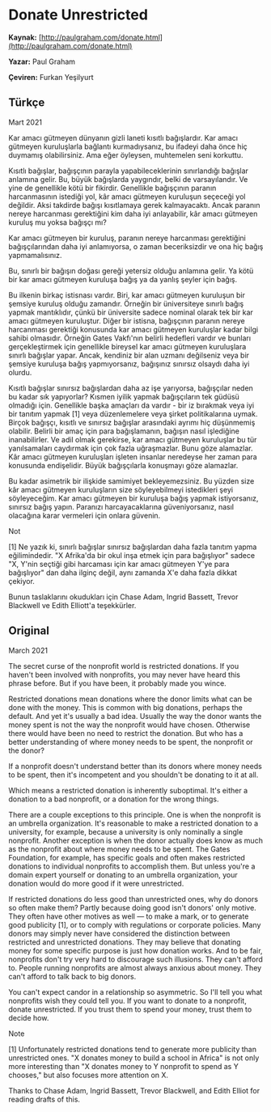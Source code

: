 # Donate Unrestricted

**Kaynak:** [http://paulgraham.com/donate.html](http://paulgraham.com/donate.html)

**Yazar:** Paul Graham

**Çeviren:** Furkan Yeşilyurt

## Türkçe

Mart 2021

Kar amacı gütmeyen dünyanın gizli laneti kısıtlı bağışlardır. Kar amacı gütmeyen kuruluşlarla bağlantı kurmadıysanız, bu ifadeyi daha önce hiç duymamış olabilirsiniz. Ama eğer öyleysen, muhtemelen seni korkuttu.

Kısıtlı bağışlar, bağışçının parayla yapabileceklerinin sınırlandığı bağışlar anlamına gelir. Bu, büyük bağışlarda yaygındır, belki de varsayılandır. Ve yine de genellikle kötü bir fikirdir. Genellikle bağışçının paranın harcanmasının istediği yol, kâr amacı gütmeyen kuruluşun seçeceği yol değildir. Aksi takdirde bağışı kısıtlamaya gerek kalmayacaktı. Ancak paranın nereye harcanması gerektiğini kim daha iyi anlayabilir, kâr amacı gütmeyen kuruluş mu yoksa bağışçı mı?

Kar amacı gütmeyen bir kuruluş, paranın nereye harcanması gerektiğini bağışçılarından daha iyi anlamıyorsa, o zaman beceriksizdir ve ona hiç bağış yapmamalısınız.

Bu, sınırlı bir bağışın doğası gereği yetersiz olduğu anlamına gelir. Ya kötü bir kar amacı gütmeyen kuruluşa bağış ya da yanlış şeyler için bağış.

Bu ilkenin birkaç istisnası vardır. Biri, kar amacı gütmeyen kuruluşun bir şemsiye kuruluş olduğu zamandır. Örneğin bir üniversiteye sınırlı bağış yapmak mantıklıdır, çünkü bir üniversite sadece nominal olarak tek bir kar amacı gütmeyen kuruluştur. Diğer bir istisna, bağışçının paranın nereye harcanması gerektiği konusunda kar amacı gütmeyen kuruluşlar kadar bilgi sahibi olmasıdır. Örneğin Gates Vakfı'nın belirli hedefleri vardır ve bunları gerçekleştirmek için genellikle bireysel kar amacı gütmeyen kuruluşlara sınırlı bağışlar yapar. Ancak, kendiniz bir alan uzmanı değilseniz veya bir şemsiye kuruluşa bağış yapmıyorsanız, bağışınız sınırsız olsaydı daha iyi olurdu.

Kısıtlı bağışlar sınırsız bağışlardan daha az işe yarıyorsa, bağışçılar neden bu kadar sık yapıyorlar? Kısmen iyilik yapmak bağışçıların tek güdüsü olmadığı için. Genellikle başka amaçları da vardır - bir iz bırakmak veya iyi bir tanıtım yapmak [1] veya düzenlemelere veya şirket politikalarına uymak. Birçok bağışçı, kısıtlı ve sınırsız bağışlar arasındaki ayrımı hiç düşünmemiş olabilir. Belirli bir amaç için para bağışlamanın, bağışın nasıl işlediğine inanabilirler. Ve adil olmak gerekirse, kar amacı gütmeyen kuruluşlar bu tür yanılsamaları caydırmak için çok fazla uğraşmazlar. Bunu göze alamazlar. Kâr amacı gütmeyen kuruluşları işleten insanlar neredeyse her zaman para konusunda endişelidir. Büyük bağışçılarla konuşmayı göze alamazlar.

Bu kadar asimetrik bir ilişkide samimiyet bekleyemezsiniz. Bu yüzden size kâr amacı gütmeyen kuruluşların size söyleyebilmeyi istedikleri şeyi söyleyeceğim. Kar amacı gütmeyen bir kuruluşa bağış yapmak istiyorsanız, sınırsız bağış yapın. Paranızı harcayacaklarına güveniyorsanız, nasıl olacağına karar vermeleri için onlara güvenin.





Not

[1] Ne yazık ki, sınırlı bağışlar sınırsız bağışlardan daha fazla tanıtım yapma eğilimindedir. "X Afrika'da bir okul inşa etmek için para bağışlıyor" sadece "X, Y'nin seçtiği gibi harcaması için kar amacı gütmeyen Y'ye para bağışlıyor" dan daha ilginç değil, aynı zamanda X'e daha fazla dikkat çekiyor.

Bunun taslaklarını okudukları için Chase Adam, Ingrid Bassett, Trevor Blackwell ve Edith Elliott'a teşekkürler.

## Original

March 2021

The secret curse of the nonprofit world is restricted donations. If you haven't been involved with nonprofits, you may never have heard this phrase before. But if you have been, it probably made you wince.

Restricted donations mean donations where the donor limits what can be done with the money. This is common with big donations, perhaps the default. And yet it's usually a bad idea. Usually the way the donor wants the money spent is not the way the nonprofit would have chosen. Otherwise there would have been no need to restrict the donation. But who has a better understanding of where money needs to be spent, the nonprofit or the donor?

If a nonprofit doesn't understand better than its donors where money needs to be spent, then it's incompetent and you shouldn't be donating to it at all.

Which means a restricted donation is inherently suboptimal. It's either a donation to a bad nonprofit, or a donation for the wrong things.

There are a couple exceptions to this principle. One is when the nonprofit is an umbrella organization. It's reasonable to make a restricted donation to a university, for example, because a university is only nominally a single nonprofit. Another exception is when the donor actually does know as much as the nonprofit about where money needs to be spent. The Gates Foundation, for example, has specific goals and often makes restricted donations to individual nonprofits to accomplish them. But unless you're a domain expert yourself or donating to an umbrella organization, your donation would do more good if it were unrestricted.

If restricted donations do less good than unrestricted ones, why do donors so often make them? Partly because doing good isn't donors' only motive. They often have other motives as well — to make a mark, or to generate good publicity [1], or to comply with regulations or corporate policies. Many donors may simply never have considered the distinction between restricted and unrestricted donations. They may believe that donating money for some specific purpose is just how donation works. And to be fair, nonprofits don't try very hard to discourage such illusions. They can't afford to. People running nonprofits are almost always anxious about money. They can't afford to talk back to big donors.

You can't expect candor in a relationship so asymmetric. So I'll tell you what nonprofits wish they could tell you. If you want to donate to a nonprofit, donate unrestricted. If you trust them to spend your money, trust them to decide how.





Note

[1] Unfortunately restricted donations tend to generate more publicity than unrestricted ones. "X donates money to build a school in Africa" is not only more interesting than "X donates money to Y nonprofit to spend as Y chooses," but also focuses more attention on X.

Thanks to Chase Adam, Ingrid Bassett, Trevor Blackwell, and Edith Elliot for reading drafts of this.
